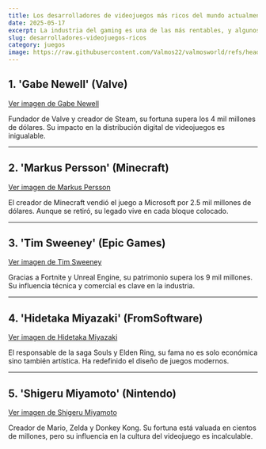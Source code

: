 ```yaml
---
title: Los desarrolladores de videojuegos más ricos del mundo actualmente
date: 2025-05-17
excerpt: La industria del gaming es una de las más rentables, y algunos desarrolladores se han convertido en multimillonarios gracias a sus franquicias de éxito.
slug: desarrolladores-videojuegos-ricos
category: juegos
image: https://raw.githubusercontent.com/Valmos22/valmosworld/refs/heads/main/asset/images/desarrolladores.webp
---
```


## 1. 'Gabe Newell' (Valve)

[Ver imagen de Gabe Newell](https://es.gizmodo.com/app/uploads/2021/01/tg8nxrvinwxspta6cmyy.jpg)

Fundador de Valve y creador de Steam, su fortuna supera los 4 mil millones de dólares. Su impacto en la distribución digital de videojuegos es inigualable.

---

## 2. 'Markus Persson' (Minecraft)

[Ver imagen de Markus Persson](https://static.eldiario.es/clip/55c84dff-5c49-4b18-93a6-7e88b1dfecfc_16-9-aspect-ratio_default_0.jpg)

El creador de Minecraft vendió el juego a Microsoft por 2.5 mil millones de dólares. Aunque se retiró, su legado vive en cada bloque colocado.

---

## 3. 'Tim Sweeney' (Epic Games)

[Ver imagen de Tim Sweeney](https://cdn.hobbyconsolas.com/sites/navi.axelspringer.es/public/media/image/2020/02/tim-sweeney-1867081.jpg?tf=3840x)

Gracias a Fortnite y Unreal Engine, su patrimonio supera los 9 mil millones. Su influencia técnica y comercial es clave en la industria.

---

## 4. 'Hidetaka Miyazaki' (FromSoftware)

[Ver imagen de Hidetaka Miyazaki](https://sm.ign.com/t/ign_latam/news/e/exclusive-/exclusive-hidetaka-miyazaki-answers-all-of-our-shadow-of-the_nqhy.1280.jpg)

El responsable de la saga Souls y Elden Ring, su fama no es solo económica sino también artística. Ha redefinido el diseño de juegos modernos.

---

## 5. 'Shigeru Miyamoto' (Nintendo)

[Ver imagen de Shigeru Miyamoto](https://sm.ign.com/t/ign_es/news/i/interview-/interview-shigeru-miyamoto-opens-up-about-super-nintendo-wor_mtcb.1280.jpg)

Creador de Mario, Zelda y Donkey Kong. Su fortuna está valuada en cientos de millones, pero su influencia en la cultura del videojuego es incalculable.

